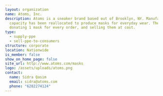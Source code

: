 ```yaml
---
layout: organization
name: Atoms, Inc.
description: Atoms is a sneaker brand based out of Brooklyn, NY. Manufacturing
  capacity has been reallocated to produce masks for everyday wear. They are
  donating 1 mask for every order, and selling them at cost.
type:
  - supply-ppe
  - sell-ppe-to-consumers
structure: corporate
location: Nationwide
is_member: false
show_on_home_page: false
site_url: http://www.atoms.com/masks
logo: /assets/uploads/atoms.png
contact:
  name: Sidra Qasim
  email: sidra@atoms.com
  phone: "6282274124"
---
```

